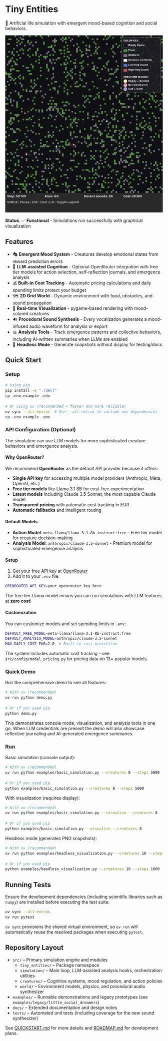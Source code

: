 # Tiny Entities

🧬 Artificial life simulation with emergent mood-based cognition and social behaviors.

![Simulation Visualization](docs/images/visualization_with_legend.png)

**Status**: ✅ **Functional** - Simulations run successfully with graphical visualization

## Features

- 🎭 **Emergent Mood System** - Creatures develop emotional states from reward prediction errors
- 🧠 **LLM-assisted Cognition** - Optional OpenRouter integration with free tier models for action selection, self-reflection journals, and emergence analysis
- 💰 **Built-in Cost Tracking** - Automatic pricing calculations and daily spending limits protect your budget
- 🗺️ **2D Grid World** - Dynamic environment with food, obstacles, and sound propagation
- 🎨 **Real-time Visualization** - pygame-based rendering with mood-colored creatures
- 🔊 **Procedural Sound Synthesis** - Every vocalization generates a mood-infused audio waveform for analysis or export
- 📊 **Analysis Tools** - Track emergence patterns and collective behaviors, including AI-written summaries when LLMs are enabled
- 🧪 **Headless Mode** - Generate snapshots without display for testing/docs

## Quick Start

### Setup

```bash
# Using pip
pip install -e ".[dev]"
cp .env.example .env

# Or using uv (recommended - faster and more reliable)
uv sync --all-extras  # Use --all-extras to include dev dependencies
cp .env.example .env
```

### API Configuration (Optional)

The simulation can use LLM models for more sophisticated creature behaviors and emergence analysis.

#### Why OpenRouter?

We recommend **OpenRouter** as the default API provider because it offers:
- **Single API key** for accessing multiple model providers (Anthropic, Meta, OpenAI, etc.)
- **Free tier models** like Llama 3.1 8B for cost-free experimentation
- **Latest models** including Claude 3.5 Sonnet, the most capable Claude model
- **Transparent pricing** with automatic cost tracking in EUR
- **Automatic fallbacks** and intelligent routing

#### Default Models

- **Action Model**: `meta-llama/llama-3.1-8b-instruct:free` - Free tier model for creature decision-making
- **Analysis Model**: `anthropic/claude-3.5-sonnet` - Premium model for sophisticated emergence analysis

#### Setup

1. Get your free API key at [OpenRouter](https://openrouter.ai/)
2. Add it to your `.env` file:
```bash
OPENROUTER_API_KEY=your_openrouter_key_here
```

The free tier Llama model means you can run simulations with LLM features at **zero cost**!

#### Customization

You can customize models and set spending limits in `.env`:
```bash
DEFAULT_FREE_MODEL=meta-llama/llama-3.1-8b-instruct:free
DEFAULT_ANALYSIS_MODEL=anthropic/claude-3.5-sonnet
MAX_DAILY_COST_EUR=2.0  # Built-in cost protection
```

The system includes automatic cost tracking - see `src/config/model_pricing.py` for pricing data on 13+ popular models.

### Quick Demo

Run the comprehensive demo to see all features:
```bash
# With uv (recommended)
uv run python demo.py

# Or if you used pip
python demo.py
```

This demonstrates console mode, visualization, and analysis tools in one go. When LLM credentials are present the demo will also showcase reflective journaling and AI-generated emergence summaries.

### Run

Basic simulation (console output):
```bash
# With uv (recommended)
uv run python examples/basic_simulation.py --creatures 8 --steps 5000

# Or if you used pip
python examples/basic_simulation.py --creatures 8 --steps 5000
```

With visualization (requires display):
```bash
# With uv (recommended)
uv run python examples/basic_simulation.py --visualize --creatures 8

# Or if you used pip
python examples/basic_simulation.py --visualize --creatures 8
```

Headless mode (generates PNG snapshots):
```bash
# With uv (recommended)
uv run python examples/headless_visualization.py --creatures 10 --steps 1000

# Or if you used pip
python examples/headless_visualization.py --creatures 10 --steps 1000
```

## Running Tests

Ensure the development dependencies (including scientific libraries such as `numpy`) are installed before executing the test
suite:

```bash
uv sync --all-extras
uv run pytest
```

`uv sync` provisions the shared virtual environment, so `uv run` will automatically reuse the resolved packages when executing
`pytest`.

## Repository Layout

- `src/` – Primary simulation engine and modules
  - `tiny_entities/` – Package namespace
  - `simulation/` – Main loop, LLM-assisted analysis hooks, orchestration utilities
  - `creatures/` – Cognitive systems, mood regulation, and action policies
  - `world/` – Environment models, physics, and procedural audio synthesizer
- `examples/` – Runnable demonstrations and legacy prototypes (see `examples/legacy/little_social_dreamers`)
- `docs/` – Extended documentation and design notes
- `tests/` – Automated unit tests (including coverage for the new sound synthesizer)

See [QUICKSTART.md](QUICKSTART.md) for more details and [ROADMAP.md](ROADMAP.md) for development plans.
